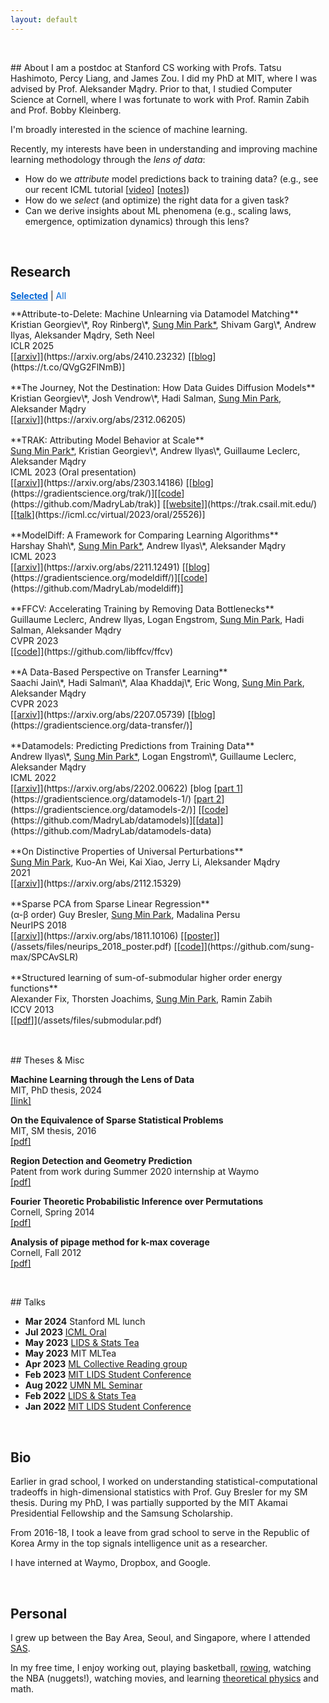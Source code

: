 ```yaml
---
layout: default
---
```


<p>&nbsp;</p>
## About
I am a postdoc at Stanford CS working with Profs. Tatsu Hashimoto, Percy Liang, and James Zou.
I did my PhD at MIT, where I was advised by Prof. Aleksander Mądry. Prior to that,
I studied Computer Science at Cornell, where I was fortunate to work with Prof. Ramin Zabih and Prof. Bobby Kleinberg.

I'm broadly interested in the science of machine learning.

Recently, my interests have been in understanding and improving machine learning methodology
through the *lens of data*:
 - How do we *attribute* model predictions back to training data? (e.g., see our recent ICML tutorial [[video](https://icml.cc/virtual/2024/tutorial/35228)] [[notes](https://ml-data-tutorial.org/)])
 - How do we *select* (and optimize) the right data for a given task?
 - Can we derive insights about ML phenomena (e.g., scaling laws, emergence, optimization dynamics) through this lens?

<p>&nbsp;</p>

## Research

<style>
.pub-toggle { margin: 0.25rem 0 0.75rem 0; }
.pub-toggle a { cursor: pointer; text-decoration: none; color: #0366d6; }
.pub-toggle a.active { font-weight: bold; text-decoration: underline; }
.pub-item { margin-bottom: 1rem; }
</style>

<div class="pub-toggle">
<a href="#" data-view="selected" class="active">Selected</a> | <a href="#" data-view="all">All</a>
</div>

<div id="pub-list">


<div class="pub-item" data-selected="true" markdown="1">
**Attribute-to-Delete: Machine Unlearning via Datamodel Matching**<br>
Kristian Georgiev\*, Roy Rinberg\*, <u>Sung Min Park*</u>, Shivam Garg\*, Andrew Ilyas, Aleksander Mądry, Seth Neel <br>
ICLR 2025<br>
[[<u>arxiv</u>]](https://arxiv.org/abs/2410.23232) [[<u>blog</u>](https://t.co/QVgG2FlNmB)]
</div>

<div class="pub-item" data-selected="false" markdown="1">
**The Journey, Not the Destination: How Data Guides Diffusion Models**<br>
Kristian Georgiev\*, Josh Vendrow\*, Hadi Salman, <u>Sung Min Park</u>, Aleksander Mądry <br>
[[<u>arxiv</u>]](https://arxiv.org/abs/2312.06205)
</div>

<div class="pub-item" data-selected="true" markdown="1">
**TRAK: Attributing Model Behavior at Scale**<br>
<u>Sung Min Park*</u>, Kristian Georgiev\*, Andrew Ilyas\*, Guillaume Leclerc, Aleksander Mądry <br>
ICML 2023 (Oral presentation)<br>
[[<u>arxiv</u>]](https://arxiv.org/abs/2303.14186) [[<u>blog</u>](https://gradientscience.org/trak/)][[<u>code</u>](https://github.com/MadryLab/trak)]
[[<u>website</u>]](https://trak.csail.mit.edu/)[[<u>talk</u>](https://icml.cc/virtual/2023/oral/25526)]
</div>

<div class="pub-item" data-selected="true" markdown="1">
**ModelDiff: A Framework for Comparing Learning Algorithms**<br>
Harshay Shah\*, <u>Sung Min Park*</u>, Andrew Ilyas\*, Aleksander Mądry <br>
ICML 2023<br>
[[<u>arxiv</u>]](https://arxiv.org/abs/2211.12491) [[<u>blog</u>](https://gradientscience.org/modeldiff/)][[<u>code</u>](https://github.com/MadryLab/modeldiff)]
</div>

<div class="pub-item" data-selected="false" markdown="1">
**FFCV: Accelerating Training by Removing Data Bottlenecks**<br>
Guillaume Leclerc, Andrew Ilyas, Logan Engstrom, <u>Sung Min Park</u>, Hadi Salman, Aleksander Mądry <br>
CVPR 2023<br>
[[<u>code</u>]](https://github.com/libffcv/ffcv)
</div>

<div class="pub-item" data-selected="false" markdown="1">
**A Data-Based Perspective on Transfer Learning**<br>
Saachi Jain\*, Hadi Salman\*, Alaa Khaddaj\*, Eric Wong, <u>Sung Min Park</u>, Aleksander Mądry<br>
CVPR 2023<br>
[[<u>arxiv</u>]](https://arxiv.org/abs/2207.05739) [[<u>blog</u>](https://gradientscience.org/data-transfer/)]
</div>

<div class="pub-item" data-selected="true" markdown="1">
**Datamodels: Predicting Predictions from Training Data**<br>
Andrew Ilyas\*, <u>Sung Min Park*</u>, Logan Engstrom\*, Guillaume Leclerc, Aleksander Mądry<br>
ICML 2022<br>
[[<u>arxiv</u>]](https://arxiv.org/abs/2202.00622) [blog [<u>part 1</u>](https://gradientscience.org/datamodels-1/) [<u>part 2</u>](https://gradientscience.org/datamodels-2/)] [[<u>code</u>](https://github.com/MadryLab/datamodels)][[<u>data</u>]](https://github.com/MadryLab/datamodels-data)
</div>

<div class="pub-item" data-selected="false" markdown="1">
**On Distinctive Properties of Universal Perturbations**<br>
<u>Sung Min Park</u>, Kuo-An Wei, Kai Xiao, Jerry Li, Aleksander Mądry<br>
2021<br>
[[<u>arxiv</u>]](https://arxiv.org/abs/2112.15329)
</div>

<div class="pub-item" data-selected="false" markdown="1">
**Sparse PCA from Sparse Linear Regression**<br>
(α-β order) Guy Bresler, <u>Sung Min Park</u>, Madalina Persu<br>
NeurIPS 2018<br>
[[<u>arxiv</u>]](https://arxiv.org/abs/1811.10106) [[<u>poster</u>]](/assets/files/neurips_2018_poster.pdf) [[<u>code</u>]](https://github.com/sung-max/SPCAvSLR)
</div>

<div class="pub-item" data-selected="false" markdown="1">
**Structured learning of sum-of-submodular higher order energy functions**<br>
Alexander Fix, Thorsten Joachims, <u>Sung Min Park</u>, Ramin Zabih<br>
ICCV 2013<br>
[[<u>pdf</u>]](/assets/files/submodular.pdf)
</div>

</div>

<script>
(function() {
function setView(view) {
var items = document.querySelectorAll('#pub-list .pub-item');
var toggleLinks = document.querySelectorAll('.pub-toggle a');
Array.prototype.forEach.call(toggleLinks, function(link){
if (link.getAttribute('data-view') === view) {
link.classList.add('active');
} else {
link.classList.remove('active');
}
});
Array.prototype.forEach.call(items, function(item){
var isSelected = item.getAttribute('data-selected') === 'true';
if (view === 'selected') {
item.style.display = isSelected ? '' : 'none';
} else {
item.style.display = '';
}
});
if (history && history.replaceState) {
history.replaceState(null, '', view === 'all' ? '#all' : '#selected');
} else {
location.hash = view === 'all' ? '#all' : '#selected';
}
}
document.addEventListener('DOMContentLoaded', function() {
var defaultView = (location.hash === '#all') ? 'all' : 'selected';
setView(defaultView);
Array.prototype.forEach.call(document.querySelectorAll('.pub-toggle a'), function(link){
link.addEventListener('click', function(e){
e.preventDefault();
setView(this.getAttribute('data-view'));
});
});
});
})();
</script>


<p>&nbsp;</p>
## Theses & Misc

**Machine Learning through the Lens of Data**\
MIT, PhD thesis, 2024\
[[<u>link</u>]](https://dspace.mit.edu/handle/1721.1/159360)

**On the Equivalence of Sparse Statistical Problems**\
MIT, SM thesis, 2016\
[[<u>pdf</u>]](/assets/files/sm_thesis.pdf)

**Region Detection and Geometry Prediction**\
Patent from work during Summer 2020 internship at Waymo\
[[<u>pdf</u>]](/assets/files/waymo_patent.pdf)

**Fourier Theoretic Probabilistic Inference over Permutations**\
Cornell, Spring 2014\
[[<u>pdf</u>]](/assets/files/fourier.pdf)

**Analysis of pipage method for k-max coverage**\
Cornell, Fall 2012\
[[<u>pdf</u>]](/assets/files/max_coverage.pdf)

<p>&nbsp;</p>
## Talks

* **Mar 2024** Stanford ML lunch
* **Jul 2023** [ICML Oral](https://icml.cc/virtual/2023/oral/25526)
* **May 2023** [LIDS & Stats Tea](https://lids.mit.edu/news-and-events/events/trak-attributing-model-behavior-scale)
* **May 2023** MIT MLTea
* **Apr 2023** [ML Collective Reading group](https://mlcollective.org/dlct/)
* **Feb 2023** [MIT LIDS Student Conference](https://lidsconf.mit.edu/2023/program.html)
* **Aug 2022** [UMN ML Seminar](https://sites.google.com/umn.edu/machine-learning)
* **Feb 2022** [LIDS & Stats Tea](https://lids.mit.edu/news-and-events/lids-stats-tea)
* **Jan 2022** [MIT LIDS Student Conference](https://lidsconf.mit.edu/2022/program.html)

<p>&nbsp;</p>

## Bio
Earlier in grad school, I worked on understanding statistical-computational tradeoffs in high-dimensional statistics with Prof. Guy Bresler for my SM thesis. During my PhD, I was partially supported by the MIT Akamai Presidential Fellowship and the Samsung Scholarship.

From 2016-18, I took a leave from grad school to serve in the Republic of Korea Army in the top signals intelligence unit as a researcher.

I have interned at Waymo, Dropbox, and Google.

<p>&nbsp;</p>


## Personal

I grew up between the Bay Area, Seoul, and Singapore, where I attended [SAS](https://www.sas.edu.sg/).

In my free time, I enjoy working out, playing basketball, [rowing](/assets/img/rowing.jpg), watching the NBA (nuggets!), watching movies, and learning [theoretical physics](https://sung-max.github.io/learning-qft/) and math.
<p>&nbsp;</p>
